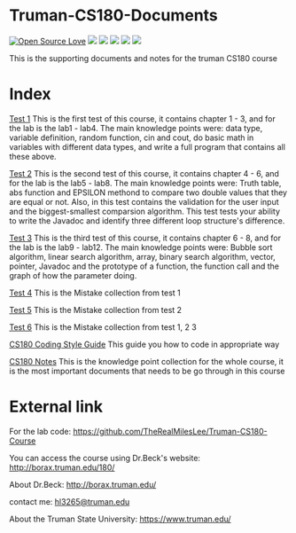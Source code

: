 # Truman-CS180-Documents
[![Open Source Love](https://badges.frapsoft.com/os/v1/open-source.svg?v=103)](https://github.com/ellerbrock/open-source-badges/)
<a href="https://996.icu"><img src="https://img.shields.io/badge/link-996.icu-red.svg"></a>
<a href="https://img.shields.io"><img src="https://img.shields.io/badge/contributions-welcome-brightgreen.svg"></a> 
<a href="https://img.shields.io"><img src="https://img.shields.io/badge/C++-Learing-red.svg"></a>
<a href="https://img.shields.io"><img src="https://img.shields.io/badge/Creative-Design%26Build-blue.svg"></a>
<a href="https://img.shields.io"><img src="https://img.shields.io/badge/Miles-Lee-Computer%20Science-brightgreen.svg"></a>

This is the supporting documents and notes for the truman CS180 course

# Index
[Test 1](https://github.com/TheRealMilesLee/Truman-CS180-Documents/blob/master/Test%201.docx) This is the first test of this course, it contains chapter 1 - 3, and for the lab is the lab1 - lab4. The main knowledge points were: data type, variable definition, random function, cin and cout, do basic math in variables with different data types, and write a full program that contains all these above.

[Test 2](https://github.com/TheRealMilesLee/Truman-CS180-Documents/blob/master/Test%202.docx) This is the second test of this course, it contains chapter 4 - 6, and for the lab is the lab5 - lab8. The main knowledge points were: Truth table, abs function and EPSILON methond to compare two double values that they are equal or not. Also, in this test contains the validation for the user input and the biggest-smallest comparsion algorithm. This test tests your ability to write the Javadoc and identify three different loop structure's difference.

[Test 3](https://github.com/TheRealMilesLee/Truman-CS180-Documents/blob/master/Test%203.docx) This is the third test of this course, it contains chapter 6 - 8, and for the lab is the lab9 - lab12. The main knowledge points were: Bubble sort algorithm, linear search algorithm, array, binary search algorithm, vector, pointer, Javadoc and the prototype of a function, the function call and the graph of how the parameter doing.

[Test 4](https://github.com/TheRealMilesLee/Truman-CS180-Documents/blob/master/Test%204.docx) This is the Mistake collection from test 1

[Test 5](https://github.com/TheRealMilesLee/Truman-CS180-Documents/blob/master/Test%205.docx) This is the Mistake collection from test 2

[Test 6](https://github.com/TheRealMilesLee/Truman-CS180-Documents/blob/master/Test%206.docx) This is the Mistake collection from test 1, 2 3

[CS180 Coding Style Guide](https://github.com/TheRealMilesLee/Truman-CS180-Documents/blob/master/CS180%20C%2B%2B%20Language%20Coding%20Style%20Guide.pdf) This guide you how to code in appropriate way

[CS180 Notes](https://github.com/TheRealMilesLee/Truman-CS180-Documents/blob/master/CS180%20%E7%9F%A5%E8%AF%86%E7%82%B9%E6%A2%B3%E7%90%86.pdf) This is the knowledge point collection for the whole course, it is the most important documents that needs to be go through in this course

# External link

For the lab code: https://github.com/TheRealMilesLee/Truman-CS180-Course

You can access the course using Dr.Beck's website: http://borax.truman.edu/180/

About Dr.Beck: http://borax.truman.edu/

contact me: hl3265@truman.edu

About the Truman State University: https://www.truman.edu/
